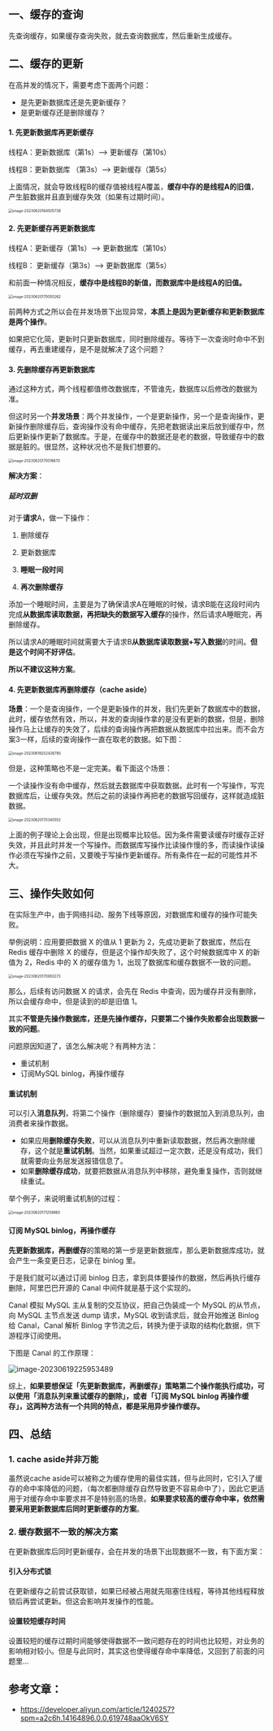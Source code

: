 ## 一、缓存的查询

先查询缓存，如果缓存查询失败，就去查询数据库，然后重新生成缓存。

## 二、缓存的更新

在高并发的情况下，需要考虑下面两个问题：

- 是先更新数据库还是先更新缓存？
- 是更新缓存还是删除缓存？

#### 1. 先更新数据库再更新缓存

线程A：更新数据库（第1s）——>  更新缓存（第10s）

线程B：更新数据库 （第3s）——> 更新缓存（第5s）

上面情况，就会导致线程B的缓存值被线程A覆盖，**缓存中存的是线程A的旧值**，产生脏数据并且直到缓存失效（如果有过期时间）。

<img src="./assets/image-20230620164505738.png" alt="image-20230620164505738" style="zoom:50%;" />

#### 2. 先更新缓存再更新数据库

线程A：更新缓存（第1s）——> 更新数据库（第10s）

线程B： 更新缓存（第3s）——>  更新数据库（第5s）

和前面一种情况相反，**缓存中是线程B的新值，而数据库中是线程A的旧值。**

<img src="./assets/image-20230620170050262.png" alt="image-20230620170050262" style="zoom:50%;" />

﻿前两种方式之所以会在并发场景下出现异常，**本质上是因为更新缓存和更新数据库是两个操作**。

如果把它化简，更新时只更新数据库，同时删除缓存。等待下一次查询时命中不到缓存，再去重建缓存，是不是就解决了这个问题？

#### 3. 先删除缓存再更新数据库

通过这种方式，两个线程都值修改数据库，不管谁先，数据库以后修改的数据为准。

但这时另一个**并发场景**：两个并发操作，一个是更新操作，另一个是查询操作，更新操作删除缓存后，查询操作没有命中缓存，先把老数据读出来后放到缓存中，然后更新操作更新了数据库。于是，在缓存中的数据还是老的数据，导致缓存中的数据是脏的。很显然，这种状况也不是我们想要的。

<img src="./assets/image-20230620170016670.png" alt="image-20230620170016670" style="zoom:50%;" />

**解决方案**：

##### 延时双删

对于**请求**A，做一下操作：

1. 删除缓存

2. 更新数据库

3. **睡眠一段时间**

4. **再次删除缓存**

添加一个睡眠时间，主要是为了确保请求A在睡眠的时候，请求B能在这段时间内完成**从数据库读取数据，再把缺失的数据写入缓存**的操作，然后请求A睡眠完，再删除缓存。

所以请求A的睡眠时间就需要大于请求B**从数据库读取数据+写入数据**的时间。**但是这个时间不好评估**。

**所以不建议这种方案**。

#### 4. 先更新数据库再删除缓存（cache aside）

**场景**：一个是查询操作，一个是更新操作的并发，我们先更新了数据库中的数据，此时，缓存依然有效，所以，并发的查询操作拿的是没有更新的数据，但是，删除操作马上让缓存的失效了，后续的查询操作再把数据从数据库中拉出来。而不会方案3一样，后续的查询操作一直在取老的数据。如下图：

<img src="./assets/image-20230619202426780.png" alt="image-20230619202426780" style="zoom: 50%;" />

但是，这种策略也不是一定完美。看下面这个场景：

一个读操作没有命中缓存，然后就去数据库中获取数据。此时有一个写操作，写完数据库后，让缓存失效。然后之前的读操作再把老的数据写回缓存，这样就造成脏数据。

<img src="./assets/image-20230620170340552.png" alt="image-20230620170340552" style="zoom:50%;" />

上面的例子理论上会出现，但是出现概率比较低。因为条件需要读缓存时缓存正好失效，并且此时并发一个写操作。而数据库写操作比读操作慢的多，而读操作读操作必须在写操作之前，又要晚于写操作更新缓存。所有条件在一起的可能性并不大。

## 三、操作失败如何

在实际生产中，由于网络抖动、服务下线等原因，对数据库和缓存的操作可能失败。

举例说明：应用要把数据 X 的值从 1 更新为 2，先成功更新了数据库，然后在 Redis 缓存中删除 X 的缓存，但是这个操作却失败了，这个时候数据库中 X 的新值为 2，Redis 中的 X 的缓存值为 1，出现了数据库和缓存数据不一致的问题。

<img src="./assets/image-20230620170950273.png" alt="image-20230620170950273" style="zoom:50%;" />

那么，后续有访问数据 X 的请求，会先在 Redis 中查询，因为缓存并没有删除，所以会缓存命中，但是读到的却是旧值 1。

其实**不管是先操作数据库，还是先操作缓存，只要第二个操作失败都会出现数据一致的问题**。

问题原因知道了，该怎么解决呢？有两种方法：

- 重试机制
- 订阅MySQL binlog，再操作缓存

#### 重试机制

可以引入**消息队列**，将第二个操作（删除缓存）要操作的数据加入到消息队列，由消费者来操作数据。

- 如果应用**删除缓存失败**，可以从消息队列中重新读取数据，然后再次删除缓存，这个就是**重试机制**。当然，如果重试超过一定次数，还是没有成功，我们就需要向业务层发送报错信息了。
- 如果**删除缓存成功**，就要把数据从消息队列中移除，避免重复操作，否则就继续重试。

举个例子，来说明重试机制的过程：

<img src="./assets/image-20230620171258860.png" alt="image-20230620171258860" style="zoom:50%;" />

#### 订阅 MySQL binlog，再操作缓存

**先更新数据库，再删缓存**的策略的第一步是更新数据库，那么更新数据库成功，就会产生一条变更日志，记录在 binlog 里。

于是我们就可以通过订阅 binlog 日志，拿到具体要操作的数据，然后再执行缓存删除，阿里巴巴开源的 Canal 中间件就是基于这个实现的。

Canal 模拟 MySQL 主从复制的交互协议，把自己伪装成一个 MySQL 的从节点，向 MySQL 主节点发送 dump 请求，MySQL 收到请求后，就会开始推送 Binlog 给 Canal，Canal 解析 Binlog 字节流之后，转换为便于读取的结构化数据，供下游程序订阅使用。

下图是 Canal 的工作原理：

![image-20230619225953489](./assets/image-20230619225953489.png)

综上，**如果要想保证「先更新数据库，再删缓存」策略第二个操作能执行成功，可以使用「消息队列来重试缓存的删除」，或者「订阅 MySQL binlog 再操作缓存」，这两种方法有一个共同的特点，都是采用异步操作缓存。**

## 四、总结

### 1. cache aside并非万能

虽然说cache aside可以被称之为缓存使用的最佳实践，但与此同时，它引入了缓存的命中率降低的问题，（每次都删除缓存自然导致更不容易命中了），因此它更适用于对缓存命中率要求并不是特别高的场景。**如果要求较高的缓存命中率，依然需要采用更新数据库后同时更新缓存的方案**。

### 2. 缓存数据不一致的解决方案

在更新数据库后同时更新缓存，会在并发的场景下出现数据不一致，有下面方案：

#### 引入分布式锁

在更新缓存之前尝试获取锁，如果已经被占用就先阻塞住线程，等待其他线程释放锁后再尝试更新。但这会影响并发操作的性能。

#### 设置较短缓存时间

设置较短的缓存过期时间能够使得数据不一致问题存在的时间也比较短，对业务的影响相对较小。但是与此同时，其实这也使得缓存命中率降低，又回到了前面的问题里...

## 参考文章：

- https://developer.aliyun.com/article/1240257?spm=a2c6h.14164896.0.0.619748aaOkV6SY